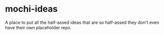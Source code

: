 # mochi-ideas

A place to put all the half-assed ideas that are so half-assed they don't even have their own placeholder repo
